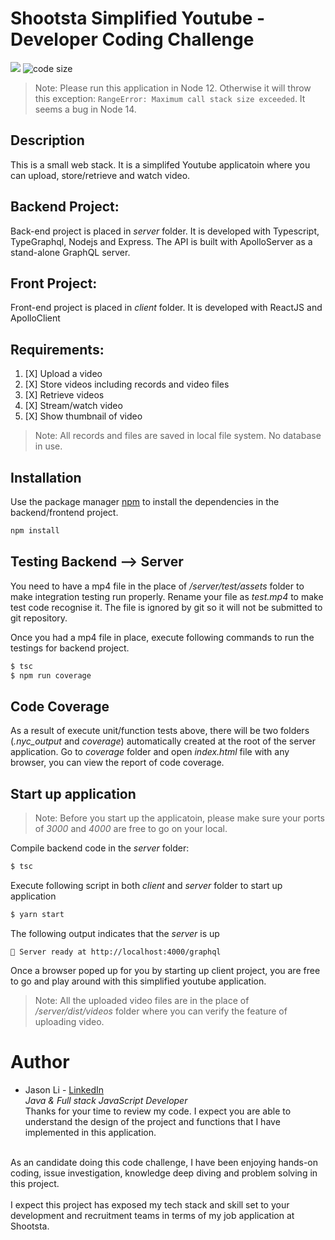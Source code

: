 # Shootsta Simplified Youtube - Developer Coding Challenge
![](https://img.shields.io/node/v/mocha)
![code size](https://img.shields.io/github/languages/code-size/zhongchengli/simple-youtube)


> Note: Please run this application in Node 12. Otherwise it will throw this exception:
`RangeError: Maximum call stack size exceeded`.
It seems a bug in Node 14.


## Description
This is a small web stack. It is a simplifed Youtube applicatoin where you can upload, store/retrieve and watch video.

## Backend Project:
Back-end project is placed in *server* folder. It is developed with Typescript, TypeGraphql, Nodejs and Express.
The API is built with ApolloServer as a stand-alone GraphQL server.

## Front Project:
Front-end project is placed in *client* folder. It is developed with ReactJS and ApolloClient

## Requirements:

1. [X] Upload a video
2. [X] Store videos including records and video files
3. [X] Retrieve videos
4. [X] Stream/watch video
5. [X] Show thumbnail of video

> Note: All records and files are saved in local file system. No database in use.

## Installation
Use the package manager [npm](https://www.npmjs.com/) to install the dependencies in the backend/frontend project.

```bash
npm install
```

## Testing Backend --> Server
You need to have a mp4 file in the place of */server/test/assets* folder to make integration testing run properly.
Rename your file as *test.mp4* to make test code recognise it.
The file is ignored by git so it will not be submitted to git repository.

Once you had a mp4 file in place, execute following commands to run the testings for backend project.

```bash
$ tsc
$ npm run coverage
```

## Code Coverage
As a result of execute unit/function tests above, there will be two folders (*.nyc_output* and *coverage*) automatically created at the root of the server application.
Go to *coverage* folder and open *index.html* file with any browser, you can view the report of code coverage.

## Start up application
> Note: Before you start up the applicatoin, please make sure your ports of *3000* and *4000* are free to go on your local.

Compile backend code in the *server* folder:
```bash
$ tsc
```

Execute following script in both *client* and *server* folder to start up application

```bash
$ yarn start
```

The following output indicates that the *server* is up
```
🚀 Server ready at http://localhost:4000/graphql
```

Once a browser poped up for you by starting up client project, you are free to go and play around with this simplified youtube application.

> Note: All the uploaded video files are in the place of */server/dist/videos* folder where you can verify the feature of uploading video.

# Author
* Jason Li - [LinkedIn](https://www.linkedin.com/in/jason-li-5a943a135/)<br>
*Java & Full stack JavaScript Developer*<br>
Thanks for your time to review my code. I expect you are able to understand the design of the project and functions that I have implemented in this application.

<br>
As an candidate doing this code challenge, I have been enjoying hands-on coding, issue investigation, knowledge deep diving and problem solving in this project.
<br>
<br>
I expect this project has exposed my tech stack and skill set to your development and recruitment teams in terms of my job application at Shootsta.




